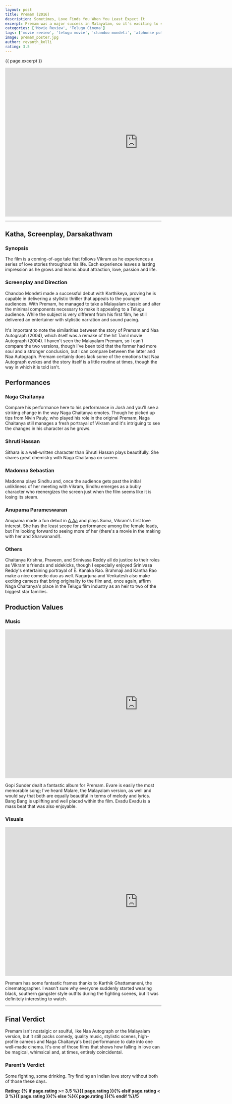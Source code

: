 ```yaml
---
layout: post
title: Premam (2016)
description: Sometimes, Love Finds You When You Least Expect It
excerpt: Premam was a major success in Malayalam, so it's exciting to see that the Telugu remake also fared well. The makers of the film roped in some of the original cast as well as the original music director, which was key in bringing some of the original magic into the remake. 
categories: ['Movie Review', 'Telugu Cinema']
tags: ['movie review', 'telugu movie', 'chandoo mondeti', 'alphonse putharen', 'naga chaitanya', 'shruti hassan', 'madonna sebastian', 'anupama parameswaran', 'gopi sunder', 'rajesh murugesan', 'karthik ghattamaneni', 's. radha krishna', 'premam', 'naa autograph', 'venkatesh', 'nagarjuna']
image: premam_poster.jpg
author: revanth_kolli
rating: 3.5
---
```


<p>{{ page.excerpt }}</p>
<iframe src="https://www.youtube.com/embed/bjisQYR0mbg" width="853" height="480" frameborder="0" allowfullscreen="allowfullscreen"></iframe>
<hr />
<h2><span class="review_header">Katha, Screenplay, Darsakathvam</span></h2>
<h3>Synopsis</h3>
<p>The film is a coming-of-age tale that follows Vikram as he experiences a series of love stories throughout his life. Each experience leaves a lasting impression as he grows and learns about attraction, love, passion and life. </p>
<h3>Screenplay and Direction</h3>
<p>Chandoo Mondeti made a successful debut with Karthikeya, proving he is capable in delivering a stylistic thriller that appeals to the younger audiences. With Premam, he managed to take a Malayalam classic and alter the minimal components necessary to make it appealing to a Telugu audience. While the subject is very different from his first film, he still delivered an entertainer with stylistic narration and sound pacing. <br><br> It's important to note the similarities between the story of Premam and Naa Autograph (2004), which itself was a remake of the hit Tamil movie Autograph (2004). I haven't seen the Malayalam Premam, so I can't compare the two versions, though I've been told that the former had more soul and a stronger conclusion, but I can compare between the latter and Naa Autograph. Premam certainly does lack some of the emotions that Naa Autograph evokes and the story itself is a little routine at times, though the way in which it is told isn't.</p>
<h2><span class="review_header">Performances</span></h2>
<h3>Naga Chaitanya</h3>
<p>Compare his performance here to his performance in Josh and you'll see a striking change in the way Naga Chaitanya emotes. Though he picked up tips from Nivin Pauly, who played his role in the original Premam, Naga Chaitanya still manages a fresh portrayal of Vikram and it's intriguing to see the changes in his character as he grows. </p>
<h3>Shruti Hassan</h3>
<p>Sithara is a well-written character than Shruti Hassan plays beautifully. She shares great chemistry with Naga Chaitanya on screen.</p>
<h3>Madonna Sebastian</h3>
<p>Madonna plays Sindhu and, once the audience gets past the initial unlikliness of her meeting with Vikram, Sindhu emerges as a bubly character who reenergizes the screen just when the film seems like it is losing its steam.</p>
<h3>Anupama Parameswaran</h3>
<p>Anupama made a fun debut in <a href="{{ site.url }}/A-Aa-Another-Feel-Good-Trivikram-Family-Entertainer/">A Aa</a> and plays Suma, Vikram's first love interest. She has the least scope for performance among the female leads, but I'm looking forward to seeing more of her (there's a movie in the making with her and Sharwanand!). </p>
<h3>Others</h3>
<p>Chaitanya Krishna, Praveen, and Srinivasa Reddy all do justice to their roles as Vikram's friends and sidekicks, though I especially enjoyed Srinivasa Reddy's entertaining portrayal of E. Kanaka Rao. Brahmaji and Kantha Rao make a nice comedic duo as well. Nagarjuna and Venkatesh also make exciting cameos that bring originality to the film and, once again, affirm Naga Chaitanya's place in the Telugu film industry as an heir to two of the biggest star families.</p>
<h2><span class="review_header">Production Values</span></h2>
<h3>Music</h3>
<iframe src="https://www.youtube.com/embed/BA45757uxMo" width="853" height="480" frameborder="0" allowfullscreen="allowfullscreen"></iframe>
<p>Gopi Sunder dealt a fantastic album for Premam. Evare is easily the most memorable song; I've heard Malare, the Malayalam version, as well and would say that both are equally beautiful in terms of melody and lyrics. Bang Bang is uplifting and well placed within the film. Evadu Evadu is a mass beat that was also enjoyable.</p>
<h3>Visuals</h3>
<iframe src="https://www.youtube.com/embed/rpgr0A-j6EA" width="853" height="480" frameborder="0" allowfullscreen="allowfullscreen"></iframe>
<p>Premam has some fantastic frames thanks to Karthik Ghattamaneni, the cinematographer. I wasn't sure why everyone suddenly started wearing black, southern gangster style outfits during the fighting scenes, but it was definitely interesting to watch.</p>
<hr />
<h2><span class="review_header">Final Verdict</span></h2>
<p>Premam isn't nostalgic or soulful, like Naa Autograph or the Malayalam version, but it still packs comedy, quality music, stylistic scenes, high-profile cameos and Naga Chaitanya's best performance to date into one well-made cinema. It's one of those films that shows how falling in love can be magical, whimsical and, at times, entirely coincidental. </p>
<h3>Parent&#8217;s Verdict</h3>
<p>Some fighting, some drinking. Try finding an Indian love story without both of those these days.</p>
<strong>Rating: {% if page.rating >= 3.5 %}<span class="positive_review">{{ page.rating }}</span>{% elsif page.rating < 3 %}<span class="negative_review">{{ page.rating }}</span>{% else %}{{ page.rating }}{% endif %}/5</strong>
